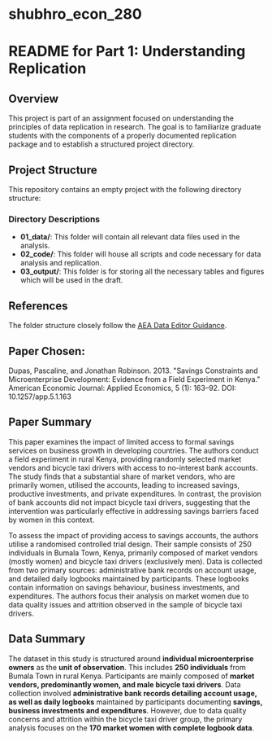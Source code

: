 # shubhro_econ_280
# README for Part 1: Understanding Replication

## Overview

This project is part of an assignment focused on understanding the principles of data replication in research. The goal is to familiarize graduate students with the components of a properly documented replication package and to establish a structured project directory.

## Project Structure

This repository contains an empty project with the following directory structure:

### Directory Descriptions

- **01_data/**: This folder will contain all relevant data files used in the analysis.
- **02_code/**: This folder will house all scripts and code necessary for data analysis and replication.
- **03_output/**: This folder is for storing all the necessary tables and figures which will be used in the draft.

## References

The folder structure closely follow the [AEA Data Editor Guidance](https://aeadataeditor.github.io/aea-de-guidance/preparing-for-data-deposit.html).

## Paper Chosen:

Dupas, Pascaline, and Jonathan Robinson. 2013. "Savings Constraints and Microenterprise Development: Evidence from a Field Experiment in Kenya." American Economic Journal: Applied Economics, 5 (1): 163–92.
DOI: 10.1257/app.5.1.163

## Paper Summary

This paper examines the impact of limited access to formal savings services on business growth in developing countries. The authors conduct a field experiment in rural Kenya, providing randomly selected market vendors and bicycle taxi drivers with access to no-interest bank accounts. The study finds that a substantial share of market vendors, who are primarily women, utilised the accounts, leading to increased savings, productive investments, and private expenditures. In contrast, the provision of bank accounts did not impact bicycle taxi drivers, suggesting that the intervention was particularly effective in addressing savings barriers faced by women in this context.

To assess the impact of providing access to savings accounts, the authors utilise a randomised controlled trial design. Their sample consists of 250 individuals in Bumala Town, Kenya, primarily composed of market vendors (mostly women) and bicycle taxi drivers (exclusively men). Data is collected from two primary sources: administrative bank records on account usage, and detailed daily logbooks maintained by participants. These logbooks contain information on savings behaviour, business investments, and expenditures. The authors focus their analysis on market women due to data quality issues and attrition observed in the sample of bicycle taxi drivers. 

## Data Summary
The dataset in this study is structured around **individual microenterprise owners** as the **unit of observation**. This includes **250 individuals** from Bumala Town in rural Kenya. Participants are mainly composed of **market vendors, predominantly women, and male bicycle taxi drivers**. Data collection involved **administrative bank records detailing account usage, as well as daily logbooks** maintained by participants documenting **savings, business investments and expenditures**.  However, due to data quality concerns and attrition within the bicycle taxi driver group, the primary analysis focuses on the **170 market women with complete logbook data**. 



